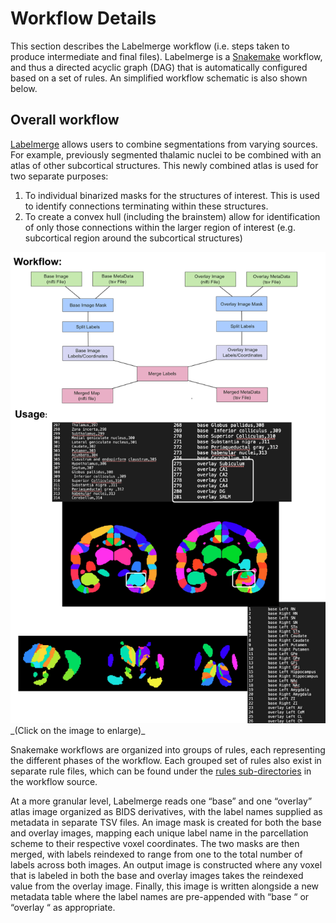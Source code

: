 # Workflow Details

This section describes the Labelmerge workflow (i.e. steps taken to produce 
intermediate and final files). Labelmerge is a 
[Snakemake](https://snakemake.readthedocs.io/en/stable/) workflow, and thus a 
directed acyclic graph (DAG) that is automatically configured based on a set of 
rules. An simplified workflow schematic is also shown below.

## Overall workflow
[Labelmerge](https://github.com/khanlab/labelmerge) allows users to combine
segmentations from varying sources. For example, previously segmented
thalamic nuclei to be combined with an atlas of other subcortical structures. 
This newly combined atlas is used for two separate purposes:

1. To individual binarized masks for the structures of interest. This is used to
identify connections terminating within these structures.
1. To create a convex hull (including the brainstem) allow for identification
of only those connections within the larger region of interest (e.g. 
subcortical region around the subcortical structures)

<img src="LabelMerge_Sphinx.png" width="800px">
_(Click on the image to enlarge)_

Snakemake workflows are organized into groups of rules, each
representing the different phases of the workflow. Each grouped set of rules 
also exist in separate rule files, which can be found under the 
[rules sub-directories](https://github.com/khanlab/labelmerge/tree/main/labelmerge/workflow/rules) 
in the workflow source. 

At a more granular level, Labelmerge reads one “base” and one “overlay” atlas image organized as BIDS 
derivatives, with the label names supplied as metadata in separate TSV files. 
An image mask is created for both the base and overlay images, mapping each unique 
label name in the parcellation scheme to their respective voxel coordinates. The two masks 
are then merged, with labels reindexed to range from one to the total number of labels across both images. 
An output image is constructed where any voxel that is labeled in both the base and overlay images takes 
the reindexed value from the overlay image. Finally, this image is written alongside a new metadata table 
where the label names are pre-appended with “base “ or “overlay “ as appropriate. 
